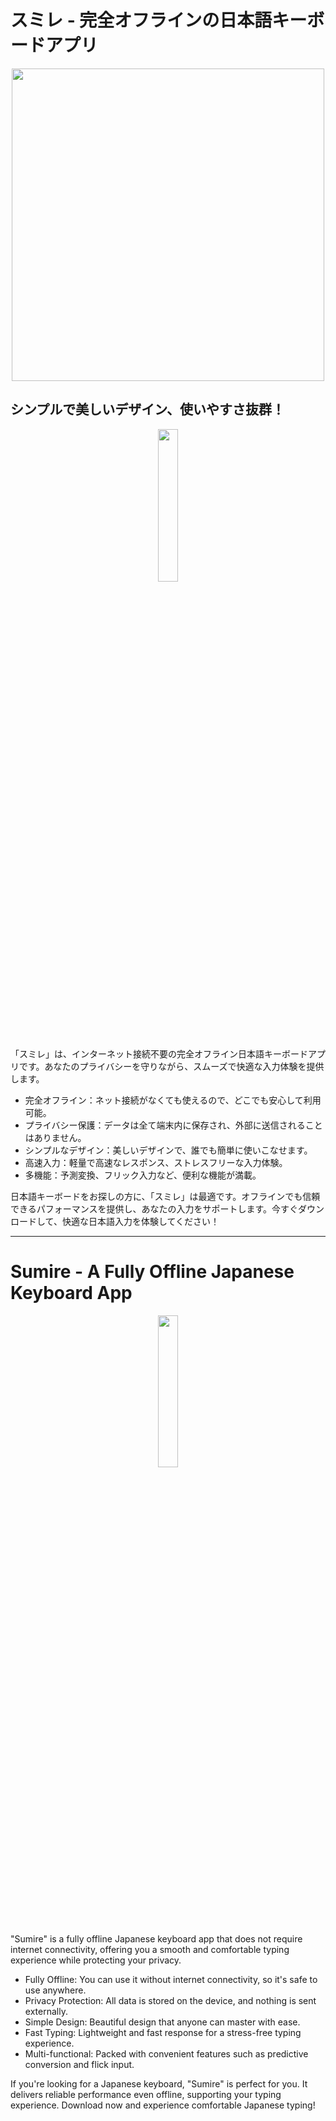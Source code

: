 # スミレ - 完全オフラインの日本語キーボードアプリ

<p align="center">
<img src="images/demo.gif" width="auto" height="500px">
</p>


## シンプルで美しいデザイン、使いやすさ抜群！

<p align="center">
  <a href="https://play.google.com/store/apps/details?id=com.kazumaproject.markdownhelperkeyboard&pli=1">
    <img src="https://cdn.rawgit.com/steverichey/google-play-badge-svg/master/img/fr_get.svg" width="25%">
  </a>
</p>


「スミレ」は、インターネット接続不要の完全オフライン日本語キーボードアプリです。あなたのプライバシーを守りながら、スムーズで快適な入力体験を提供します。

- 完全オフライン：ネット接続がなくても使えるので、どこでも安心して利用可能。
- プライバシー保護：データは全て端末内に保存され、外部に送信されることはありません。
- シンプルなデザイン：美しいデザインで、誰でも簡単に使いこなせます。
- 高速入力：軽量で高速なレスポンス、ストレスフリーな入力体験。
- 多機能：予測変換、フリック入力など、便利な機能が満載。

日本語キーボードをお探しの方に、「スミレ」は最適です。オフラインでも信頼できるパフォーマンスを提供し、あなたの入力をサポートします。今すぐダウンロードして、快適な日本語入力を体験してください！

---

# Sumire - A Fully Offline Japanese Keyboard App

<p align="center">
  <a href="https://play.google.com/store/apps/details?id=com.kazumaproject.markdownhelperkeyboard&pli=1">
    <img src="https://cdn.rawgit.com/steverichey/google-play-badge-svg/master/img/fr_get.svg" width="25%">
  </a>
</p>


"Sumire" is a fully offline Japanese keyboard app that does not require internet connectivity, offering you a smooth and comfortable typing experience while protecting your privacy.

- Fully Offline: You can use it without internet connectivity, so it's safe to use anywhere.
- Privacy Protection: All data is stored on the device, and nothing is sent externally.
- Simple Design: Beautiful design that anyone can master with ease.
- Fast Typing: Lightweight and fast response for a stress-free typing experience.
- Multi-functional: Packed with convenient features such as predictive conversion and flick input.

If you're looking for a Japanese keyboard, "Sumire" is perfect for you. It delivers reliable performance even offline, supporting your typing experience. Download now and experience comfortable Japanese typing!

